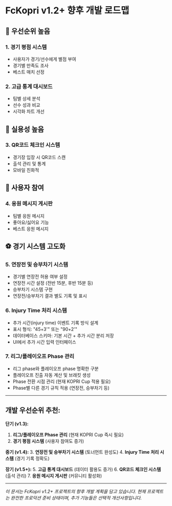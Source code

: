 # FcKopri v1.2+ 향후 개발 로드맵

## 🎯 **우선순위 높음**

### 1. **경기 평점 시스템**
- 사용자가 경기/선수에게 별점 부여
- 경기별 만족도 조사
- 베스트 매치 선정

### 2. **고급 통계 대시보드**
- 팀별 상세 분석
- 선수 성과 비교
- 시각화 차트 개선

## 🔧 **실용성 높음**

### 3. **QR코드 체크인 시스템**
- 경기장 입장 시 QR코드 스캔
- 출석 관리 및 통계
- 모바일 친화적

## 🎪 **사용자 참여**

### 4. **응원 메시지 게시판**
- 팀별 응원 메시지
- 좋아요/싫어요 기능
- 베스트 응원 메시지

## ⚽ **경기 시스템 고도화**

### 5. **연장전 및 승부차기 시스템**
- 경기별 연장전 허용 여부 설정
- 연장전 시간 설정 (전반 15분, 후반 15분 등)
- 승부차기 시스템 구현
- 연장전/승부차기 결과 별도 기록 및 표시

### 6. **Injury Time 처리 시스템**
- 추가 시간(injury time) 이벤트 기록 방식 설계
- 표시 형식: "45+3'" 또는 "90+2'" 
- 데이터베이스 스키마: 기본 시간 + 추가 시간 분리 저장
- UI에서 추가 시간 입력 인터페이스

### 7. **리그/플레이오프 Phase 관리**
- 리그 phase와 플레이오프 phase 명확한 구분
- 플레이오프 진출 자동 계산 및 브래킷 생성
- Phase 전환 시점 관리 (현재 KOPRI Cup 적용 필요)
- Phase별 다른 경기 규칙 적용 (연장전, 승부차기 등)

---

## **개발 우선순위 추천:**

**단기 (v1.3):**
1. **리그/플레이오프 Phase 관리** (현재 KOPRI Cup 즉시 필요)
2. **경기 평점 시스템** (사용자 참여도 증가)

**중기 (v1.4):**
3. **연장전 및 승부차기 시스템** (토너먼트 완성도)
4. **Injury Time 처리 시스템** (경기 기록 정확도)

**장기 (v1.5+):**
5. **고급 통계 대시보드** (데이터 활용도 증가)
6. **QR코드 체크인 시스템** (출석 관리)
7. **응원 메시지 게시판** (커뮤니티 활성화)

---

*이 문서는 FcKopri v1.2+ 프로젝트의 향후 개발 계획을 담고 있습니다. 현재 프로젝트는 완전한 프로덕션 준비 상태이며, 추가 기능들은 선택적 개선사항입니다.*